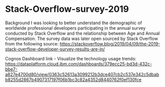 # Stack-Overflow-survey-2019
Background
I was looking to better understand the demographic of worldwide professional developers participating in the annual survey conducted by Stack Overflow and the relationship between Age and Annual Compensation. 
The survey data was later open sourced by Stack Overflow from the following source: https://stackoverflow.blog/2019/04/09/the-2019-stack-overflow-developer-survey-results-are-in/ 

Cognos Dashboard link - Visualize the technology usage trends: https://dataplatform.cloud.ibm.com/dashboards/379ecc25-bd3d-432c-bbe7-a827e4700d80/view/0363c52613a3099212b3dce407cb2c537e342c5dbabb8255d2867b4907317197f06b1bc3c82a4352d8440762f0ef130fce
